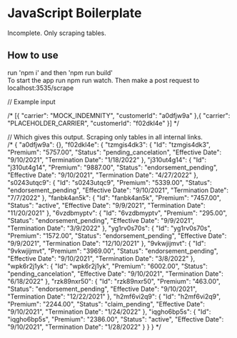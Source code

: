 # JavaScript Boilerplate

Incomplete. Only scraping tables.

## How to use
run 'npm i' and then 'npm run build'<br>
To start the app run npm run watch. Then make a post request to <br>
localhost:3535/scrape<br>

// Example input<br>

/*
[{
	"carrier": "MOCK_INDEMNITY",
	"customerId": "a0dfjw9a"
},{
  "carrier": "PLACEHOLDER_CARRIER",
	"customerId": "f02dkl4e"
}]
*/


// Which gives this output. Scraping only tables in all internal links.<br>
/*
{
    "a0dfjw9a": {},
    "f02dkl4e": {
        "tzmgis4dk3": {
            "Id": "tzmgis4dk3",
            "Premium": "5757.00",
            "Status": "pending_cancelation",
            "Effective Date": "9/10/2021",
            "Termination Date": "1/18/2022"
        },
        "j310ut4g14": {
            "Id": "j310ut4g14",
            "Premium": "9887.00",
            "Status": "endorsement_pending",
            "Effective Date": "9/10/2021",
            "Termination Date": "4/27/2022"
        },
        "s0243utqc9": {
            "Id": "s0243utqc9",
            "Premium": "5339.00",
            "Status": "endorsement_pending",
            "Effective Date": "9/10/2021",
            "Termination Date": "7/7/2022"
        },
        "fanbk4an5k": {
            "Id": "fanbk4an5k",
            "Premium": "7457.00",
            "Status": "active",
            "Effective Date": "9/9/2021",
            "Termination Date": "11/20/2021"
        },
        "6vzdbmyptv": {
            "Id": "6vzdbmyptv",
            "Premium": "295.00",
            "Status": "endorsement_pending",
            "Effective Date": "9/9/2021",
            "Termination Date": "3/9/2022"
        },
        "yg1rv0s70s": {
            "Id": "yg1rv0s70s",
            "Premium": "1572.00",
            "Status": "endorsement_pending",
            "Effective Date": "9/9/2021",
            "Termination Date": "12/10/2021"
        },
        "9vkwjijmvt": {
            "Id": "9vkwjijmvt",
            "Premium": "3969.00",
            "Status": "endorsement_pending",
            "Effective Date": "9/10/2021",
            "Termination Date": "3/8/2022"
        },
        "wpk6r2j1yk": {
            "Id": "wpk6r2j1yk",
            "Premium": "6002.00",
            "Status": "pending_cancelation",
            "Effective Date": "9/10/2021",
            "Termination Date": "6/18/2022"
        },
        "rzk89nxr50": {
            "Id": "rzk89nxr50",
            "Premium": "463.00",
            "Status": "endorsement_pending",
            "Effective Date": "9/10/2021",
            "Termination Date": "12/22/2021"
        },
        "h2mf6vi2q9": {
            "Id": "h2mf6vi2q9",
            "Premium": "2244.00",
            "Status": "claim_pending",
            "Effective Date": "9/10/2021",
            "Termination Date": "1/24/2022"
        },
        "iqgho6bp5s": {
            "Id": "iqgho6bp5s",
            "Premium": "2386.00",
            "Status": "active",
            "Effective Date": "9/10/2021",
            "Termination Date": "1/28/2022"
        }
    }
}
*/

